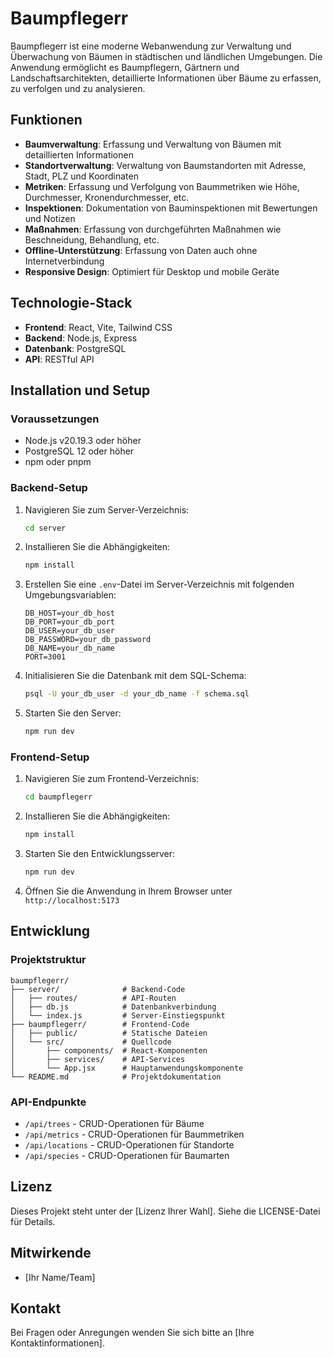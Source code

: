 # Baumpflegerr

Baumpflegerr ist eine moderne Webanwendung zur Verwaltung und Überwachung von Bäumen in städtischen und ländlichen Umgebungen. Die Anwendung ermöglicht es Baumpflegern, Gärtnern und Landschaftsarchitekten, detaillierte Informationen über Bäume zu erfassen, zu verfolgen und zu analysieren.

## Funktionen

- **Baumverwaltung**: Erfassung und Verwaltung von Bäumen mit detaillierten Informationen
- **Standortverwaltung**: Verwaltung von Baumstandorten mit Adresse, Stadt, PLZ und Koordinaten
- **Metriken**: Erfassung und Verfolgung von Baummetriken wie Höhe, Durchmesser, Kronendurchmesser, etc.
- **Inspektionen**: Dokumentation von Bauminspektionen mit Bewertungen und Notizen
- **Maßnahmen**: Erfassung von durchgeführten Maßnahmen wie Beschneidung, Behandlung, etc.
- **Offline-Unterstützung**: Erfassung von Daten auch ohne Internetverbindung
- **Responsive Design**: Optimiert für Desktop und mobile Geräte

## Technologie-Stack

- **Frontend**: React, Vite, Tailwind CSS
- **Backend**: Node.js, Express
- **Datenbank**: PostgreSQL
- **API**: RESTful API

## Installation und Setup

### Voraussetzungen

- Node.js v20.19.3 oder höher
- PostgreSQL 12 oder höher
- npm oder pnpm

### Backend-Setup

1. Navigieren Sie zum Server-Verzeichnis:
   ```bash
   cd server
   ```

2. Installieren Sie die Abhängigkeiten:
   ```bash
   npm install
   ```

3. Erstellen Sie eine `.env`-Datei im Server-Verzeichnis mit folgenden Umgebungsvariablen:
   ```
   DB_HOST=your_db_host
   DB_PORT=your_db_port
   DB_USER=your_db_user
   DB_PASSWORD=your_db_password
   DB_NAME=your_db_name
   PORT=3001
   ```

4. Initialisieren Sie die Datenbank mit dem SQL-Schema:
   ```bash
   psql -U your_db_user -d your_db_name -f schema.sql
   ```

5. Starten Sie den Server:
   ```bash
   npm run dev
   ```

### Frontend-Setup

1. Navigieren Sie zum Frontend-Verzeichnis:
   ```bash
   cd baumpflegerr
   ```

2. Installieren Sie die Abhängigkeiten:
   ```bash
   npm install
   ```

3. Starten Sie den Entwicklungsserver:
   ```bash
   npm run dev
   ```

4. Öffnen Sie die Anwendung in Ihrem Browser unter `http://localhost:5173`

## Entwicklung

### Projektstruktur

```
baumpflegerr/
├── server/              # Backend-Code
│   ├── routes/          # API-Routen
│   ├── db.js            # Datenbankverbindung
│   └── index.js         # Server-Einstiegspunkt
├── baumpflegerr/        # Frontend-Code
│   ├── public/          # Statische Dateien
│   └── src/             # Quellcode
│       ├── components/  # React-Komponenten
│       ├── services/    # API-Services
│       └── App.jsx      # Hauptanwendungskomponente
└── README.md            # Projektdokumentation
```

### API-Endpunkte

- `/api/trees` - CRUD-Operationen für Bäume
- `/api/metrics` - CRUD-Operationen für Baummetriken
- `/api/locations` - CRUD-Operationen für Standorte
- `/api/species` - CRUD-Operationen für Baumarten

## Lizenz

Dieses Projekt steht unter der [Lizenz Ihrer Wahl]. Siehe die LICENSE-Datei für Details.

## Mitwirkende

- [Ihr Name/Team]

## Kontakt

Bei Fragen oder Anregungen wenden Sie sich bitte an [Ihre Kontaktinformationen].
